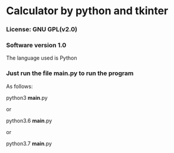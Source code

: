 # Calculator by python and tkinter
### License: GNU GPL(v2.0)
### Software version 1.0

The language used is Python
### Just run the file __main__.py to run the program

As follows:

python3 __main__.py

or

python3.6 __main__.py

or

python3.7 __main__.py
